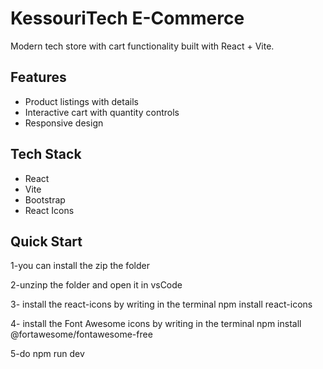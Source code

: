 # KessouriTech E-Commerce

Modern tech store with cart functionality built with React + Vite.

## Features
- Product listings with details
- Interactive cart with quantity controls
- Responsive design

## Tech Stack
- React
- Vite
- Bootstrap
- React Icons

## Quick Start
1-you can install the zip the folder

2-unzinp the folder and open it in vsCode

3- install the react-icons by writing in the terminal
npm install react-icons

4- install the Font Awesome icons by writing in the terminal
npm install @fortawesome/fontawesome-free

5-do 
npm run dev 

